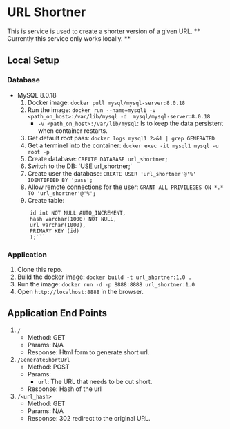 # URL Shortner

This is service is used to create a shorter version of a given URL.
** Currently this service only works locally. **

## Local Setup

### Database

- MySQL 8.0.18
	1. Docker image: `docker pull mysql/mysql-server:8.0.18`
	2. Run the image: `docker run --name=mysql1 -v <path_on_host>:/var/lib/mysql -d  mysql/mysql-server:8.0.18`
		- `-v <path_on_host>:/var/lib/mysql`: Is to keep the data persistent when container restarts.
	3. Get default root pass: `docker logs mysql1 2>&1 | grep GENERATED`
	4. Get a terminel into the container: `docker exec -it mysql1 mysql -u root -p`	
	5. Create database: `CREATE DATABASE url_shortner;`
	6. Switch to the DB: 'USE url_shortner;'
	7. Create user the database: `CREATE USER 'url_shortner'@'%' IDENTIFIED BY 'pass';`
	8. Allow remote connections for the user: `GRANT ALL PRIVILEGES ON *.* TO 'url_shortner'@'%';`
	9. Create table: 
	```CREATE TABLE urls (
		id int NOT NULL AUTO_INCREMENT,
		hash varchar(1000) NOT NULL,
		url varchar(1000),
		PRIMARY KEY (id)
		);```

### Application

1. Clone this repo.
2. Build the docker image: `docker build -t url_shortner:1.0 .`
3. Run the image: `docker run -d -p 8888:8888 url_shortner:1.0`
4. Open `http://localhost:8888` in the browser.

## Application End Points

1. `/`
	- Method: GET
	- Params: N/A
	- Response: Html form to generate short url.
2. `/GenerateShortUrl`
	- Method: POST
	- Params: 
		- `url`: The URL that needs to be cut short.
	- Response: Hash of the url
3. `/<url_hash>`
	- Method: GET
	- Params: N/A
	- Response: 302 redirect to the original URL. 